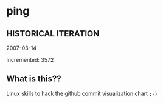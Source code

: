 # ping

## HISTORICAL ITERATION
2007-03-14

Incremented: 3572

## What is this?? 
Linux skills to hack the github commit visualization chart `;-)`
